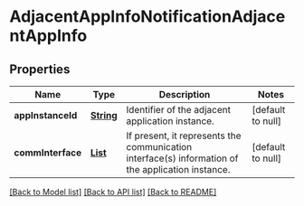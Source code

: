 # AdjacentAppInfoNotificationAdjacentAppInfo
## Properties

Name | Type | Description | Notes
------------ | ------------- | ------------- | -------------
**appInstanceId** | [**String**](string.md) | Identifier of the adjacent application instance. | [default to null]
**commInterface** | [**List**](CommunicationInterface.md) | If present, it represents the communication interface(s) information of the application instance. | [default to null]

[[Back to Model list]](../README.md#documentation-for-models) [[Back to API list]](../README.md#documentation-for-api-endpoints) [[Back to README]](../README.md)

